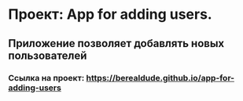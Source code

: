 # Проект: App for adding users.
## Приложение позволяет добавлять новых пользователей

### Ссылка на проект: https://berealdude.github.io/app-for-adding-users